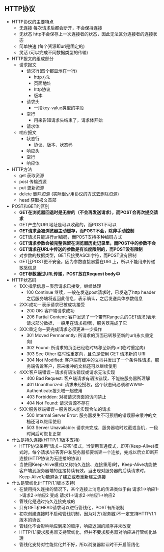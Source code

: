 ## HTTP协议

- HTTP协议的主要特点
    + 无连接 每次请求后都会断开，不会保持连接
    + 无状态 http不会保存上一次连接者的状态，因此无法区分连接者的连接状态
    + 简单快速 (每个资源即uri是固定的)
    + 灵活 (可以完成不同数据类型的传输)
- HTTP报文的组成部分
    + 请求报文
        * 请求行(四个都显示在一行)
            - http方法
            - 页面地址
            - http协议
            - 版本
        * 请求头
            - 一段key-value类型的字段
        * 空行
            - 用来告知请求头结束了，请求体开始
        * 请求体
    + 响应报文
        * 状态行
            - 协议、版本、状态码
        * 响应头
        * 空行
        * 响应体
- HTTP方法
    + get 获取资源
    + post 传输资源
    + put 更新资源
    + delete 删除资源 (实际很少用协议的方式去删除资源)
    + head 获取报文首部
- POST和GET的区别
    + **GET在浏览器回退时是无害的（不会再发送请求），而POST会再次提交请求**
    + GET产生的URL地址是可以收藏的，而POST不可以
    + **GET请求会被浏览器主动缓存，而POST不会，除非手动控制**
    + GET请求只能进行url编码，而POST支持多种编码方式
    + **GET请求参数会被完整保留在浏览器历史记录里，而POST中的参数不会**
    + **GET请求在URL中传送的参数是有长度限制的，而POST没有限制**
    + 对参数的数据类型，GET只接受ASCII字符，而POST没有限制
    + GET比POST更不安全，因为参数直接暴露在URL上，所以不能用来传递敏感信息
    + **GET参数通过URL传递，POST放在Request body中**
- HTTP状态码
    + 1XX:指示信息－表示请求已接受，继续处理
        * 100 Continue 继续，一般在发送post请求时，已发送了http header之后服务端将返回此信息，表示确认，之后发送具体参数信息
    + 2XX:成功－表示请求已被成功接受
        * 200 OK: 客户端请求成功
        * 206 Partial Content: 客户发送了一个带有Range头的GET请求(表示请求部分数据，一般用在请求视频)，服务器完成了它
    + 3XX:重定向－要完成请求必须更进一步操作
        * 301 Moved Permanently: 所请求的页面已转移至新的url(永久重定向)
        * 302 Found: 所请求的页面已经临时转移至新的url(临时重定向)
        * 303 See Other 临时性重定向，且总是使用 GET 请求新的 URI
        * 304 Not Modified: 客户端有缓冲的文档并发出了一个条件性请求，服务端告诉客户，原来缓冲的文档还可以继续使用
    + 4XX:客户端错误－请求有语法错误或请求无法实现
        * 400 Bad Request: 客户端请求有语法错误，不能被服务器所理解
        * 401 Unanthorized: 请求未经授权，这个状态码必须和WWW-Authenticate报头域一起使用
        * 403 Forbidden: 对被请求页面的访问禁止
        * 404 Not Found: 请求资源不存在
    + 5XX:服务器端错误－服务器未能实现合法的请求
        * 500 Internal Server Error: 服务器发生不可预期的错误原来缓冲的文档还可以继续使用
        * 503 Server Unavailable: 请求未完成，服务器临时过截或当机，一段时间后可恢复正常
- 什么是持久连接(HTTP/1.1版本支持)
    + HTTP协议采用“请求－应答”模式，当使用普通模式，即非(Keep-Alive)模式时，每个请求/应答客户和服务器都要新建一个连接，完成以后立即断开连接(HTTP协议为无连接的协议)
    + 当使用Keep-Alive模式(又称持久连接、连接重用)时，Keep-Alive功能使客户端到服务器端的连接持续有效，当出现对服务器的后续请求时，Keep-Alive功能避免了建立或者重新建立连接
- 什么是管线化(HTTP/1.1版本支持)
    + 在使用持久连接的情况下，某个连接上消息的传递类似于由 请求1->响应1->请求2->响应2 变成 请求1->请求2->响应1->响应2
    + 管线化是通过持久连接完成的
    + 只有GET和HEAD请求可以进行管线化，POST有所限制
    + 初次创建连接时不启动管线机制，因为对方(服务器)不一定支持HTTP/1.1版本的协议
    + 管线化不会影响响应到来的顺序，响应返回的顺序并未改变
    + HTTP/1.1要求服务器支持管线化，但并不要求服务器对响应进行管线化处理
    + 管线化支持对性能优化并不好，所以浏览器默认时不开启管线化
